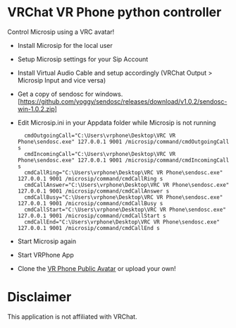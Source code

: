 # VRChat VR Phone python controller
Control Microsip using a VRC avatar!

* Install Microsip for the local user
* Setup Microsip settings for your Sip Account
* Install Virtual Audio Cable and setup accordingly (VRChat Output > Microsip Input and vice versa)
* Get a copy of sendosc for windows. [https://github.com/yoggy/sendosc/releases/download/v1.0.2/sendosc-win-1.0.2.zip]

* Edit Microsip.ini in your Appdata folder while Microsip is not running


        cmdOutgoingCall="C:\Users\vrphone\Desktop\VRC VR Phone\sendosc.exe" 127.0.0.1 9001 /microsip/command/cmdOutgoingCall s
        cmdIncomingCall="C:\Users\vrphone\Desktop\VRC VR Phone\sendosc.exe" 127.0.0.1 9001 /microsip/command/cmdIncomingCall s
        cmdCallRing="C:\Users\vrphone\Desktop\VRC VR Phone\sendosc.exe" 127.0.0.1 9001 /microsip/command/cmdCallRing s
        cmdCallAnswer="C:\Users\vrphone\Desktop\VRC VR Phone\sendosc.exe" 127.0.0.1 9001 /microsip/command/cmdCallAnswer s
        cmdCallBusy="C:\Users\vrphone\Desktop\VRC VR Phone\sendosc.exe" 127.0.0.1 9001 /microsip/command/cmdCallBusy s
        cmdCallStart="C:\Users\vrphone\Desktop\VRC VR Phone\sendosc.exe" 127.0.0.1 9001 /microsip/command/cmdCallStart s
        cmdCallEnd="C:\Users\vrphone\Desktop\VRC VR Phone\sendosc.exe" 127.0.0.1 9001 /microsip/command/cmdCallEnd s

* Start Microsip again
* Start VRPhone App
* Clone the [VR Phone Public Avatar](https://vrchat.com/home/avatar/avtr_50a1bfbf-c64a-41bf-ae96-9a5a30cfebba) or upload your own!

# Disclaimer

This application is not affiliated with VRChat.
